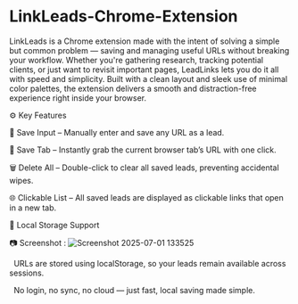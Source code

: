 # LinkLeads-Chrome-Extension

LinkLeads is a Chrome extension made with the intent of solving a simple but common problem — saving and managing useful URLs without breaking your workflow. Whether you're gathering research, tracking potential clients, or just want to revisit important pages, LeadLinks lets you do it all with speed and simplicity. Built with a clean layout and sleek use of minimal color palettes, the extension delivers a smooth and distraction-free experience right inside your browser.

⚙️ Key Features



🔘 Save Input – Manually enter and save any URL as a lead.

🔘 Save Tab – Instantly grab the current browser tab’s URL with one click.

🗑️ Delete All – Double-click to clear all saved leads, preventing accidental wipes.

🌐 Clickable List – All saved leads are displayed as clickable links that open in a new tab.

💾 Local Storage Support

📷 Screenshot : ![Screenshot 2025-07-01 133525](https://github.com/user-attachments/assets/ba48e6d3-2e0d-4e56-863b-55f64fc40756)


&nbsp;   URLs are stored using localStorage, so your leads remain available across sessions.



&nbsp;   No login, no sync, no cloud — just fast, local saving made simple.

